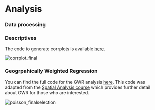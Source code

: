 # Analysis

### Data processing

### Descriptives

The code to generate corrplots is available [here](https://github.com/fcorowe/covid19_hi/blob/main/analysis/gwr.rmd).

![corrplot_final](https://user-images.githubusercontent.com/57355504/101774269-c6abc600-3ae5-11eb-9fda-07eff5288653.jpg)

### Geogrpahically Weighted Regression

You can find the full code for the GWR analysis [here](https://github.com/fcorowe/covid19_hi/blob/main/analysis/gwr.rmd). This code was adapted from the [Spatial Analysis course](https://gdsl-ul.github.io/san/geographically-weighted-regression.html) which provides further detail about GWR for those who are interested.

![poisson_finalselection](https://user-images.githubusercontent.com/57355504/101781331-8ea98080-3aef-11eb-916f-88ec15bb9743.jpg)

